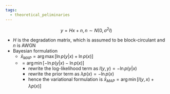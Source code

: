 ```yaml
---
tags:
  - theoretical_peliminaries
---
```

$$
y = Hx + n, n \sim N (0, \sigma ^2 I)
$$
- $H$ is the degradation matrix, which is assumed to be block-circulant and $n$ is AWGN
- Bayesian formulation
	- $\hat x _{MAP} = \arg\max [\ln p(y|x) + \ln p(x)]$
	- $= \arg \min [- \ln p (y|x) - \ln p(x)]$
		- rewrite the log-likelihood term as $l(y,y)= - \ln p(y|x)$
		- rewrite the prior term as $\lambda p(x) = -\ln p(x)$
		- hence the variational formulation is $\hat x_{MAP} = \arg \min [l(y,x)+ \lambda p(x)]$